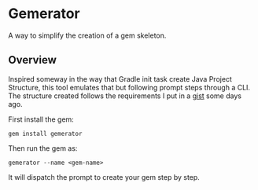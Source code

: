 # Gemerator

A way to simplify the creation of a gem skeleton.

## Overview

Inspired someway in the way that Gradle init task create Java Project Structure, this tool emulates that
but following prompt steps through a CLI. The structure created follows the requirements I put in a
[gist](https://gist.github.com/enchf/f63b77b010a5b0f1882d22b2d07e661e) some days ago.

First install the gem:

`gem install gemerator`

Then run the gem as:

`gemerator --name <gem-name>`

It will dispatch the prompt to create your gem step by step.
